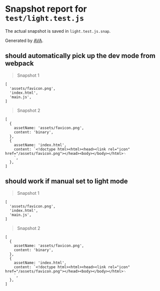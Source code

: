 # Snapshot report for `test/light.test.js`

The actual snapshot is saved in `light.test.js.snap`.

Generated by [AVA](https://ava.li).

## should automatically pick up the dev mode from webpack

> Snapshot 1

    [
      'assets/favicon.png',
      'index.html',
      'main.js',
    ]

> Snapshot 2

    [
      {
        assetName: 'assets/favicon.png',
        content: 'binary',
      },
      {
        assetName: 'index.html',
        content: `<!doctype html><html><head><link rel="icon" href="/assets/favicon.png"></head><body></body></html>␊
        `,
      },
    ]

## should work if manual set to light mode

> Snapshot 1

    [
      'assets/favicon.png',
      'index.html',
      'main.js',
    ]

> Snapshot 2

    [
      {
        assetName: 'assets/favicon.png',
        content: 'binary',
      },
      {
        assetName: 'index.html',
        content: `<!doctype html><html><head><link rel="icon" href="/assets/favicon.png"></head><body></body></html>␊
        `,
      },
    ]
